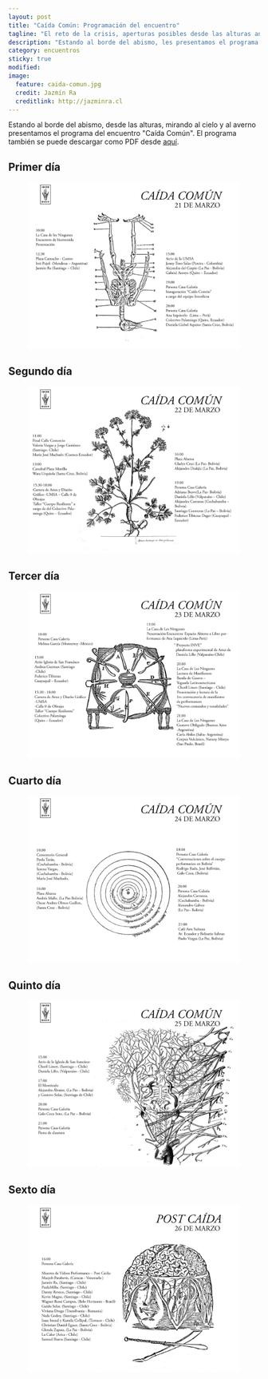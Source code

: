 ```yaml
---
layout: post
title: "Caída Común: Programación del encuentro"
tagline: "El reto de la crisis, aperturas posibles desde las alturas andinas en La Paz – Bolivia, 2018."
description: "Estando al borde del abismo, les presentamos el programa."
category: encuentros
sticky: true
modified:
image:
  feature: caida-comun.jpg
  credit: Jazmín Ra
  creditlink: http://jazminra.cl
---
```


Estando al borde del abismo, desde las alturas, mirando al cielo y al averno presentamos el programa del encuentro "Caída Común". El programa también se puede descargar como PDF desde <a href="/docs/caida-comun/programa-caida-comun.pdf" title="Programa Caída Común" target="_blank">aquí</a>.

## Primer día
<figure>
  <a href="/images/caida-comun/21-marzo.jpg"><img src="/images/caida-comun/21-marzo.jpg"></a>
</figure>

## Segundo día
<figure>
  <a href="/images/caida-comun/22-marzo.jpg"><img src="/images/caida-comun/22-marzo.jpg"></a>
</figure>

## Tercer día
<figure>
  <a href="/images/caida-comun/23-marzo.jpg"><img src="/images/caida-comun/23-marzo.jpg"></a>
</figure>

## Cuarto día
<figure>
  <a href="/images/caida-comun/24-marzo.jpg"><img src="/images/caida-comun/24-marzo.jpg"></a>
</figure>

## Quinto día
<figure>
  <a href="/images/caida-comun/25-marzo.jpg"><img src="/images/caida-comun/25-marzo.jpg"></a>
</figure>

## Sexto día
<figure>
  <a href="/images/caida-comun/26-marzo.jpg"><img src="/images/caida-comun/26-marzo.jpg"></a>
</figure>
